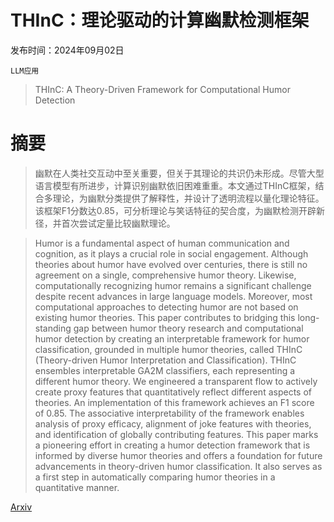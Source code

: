# THInC：理论驱动的计算幽默检测框架

发布时间：2024年09月02日

`LLM应用`

> THInC: A Theory-Driven Framework for Computational Humor Detection

# 摘要

> 幽默在人类社交互动中至关重要，但关于其理论的共识仍未形成。尽管大型语言模型有所进步，计算识别幽默依旧困难重重。本文通过THInC框架，结合多理论，为幽默分类提供了解释性，并设计了透明流程以量化理论特征。该框架F1分数达0.85，可分析理论与笑话特征的契合度，为幽默检测开辟新径，并首次尝试定量比较幽默理论。

> Humor is a fundamental aspect of human communication and cognition, as it plays a crucial role in social engagement. Although theories about humor have evolved over centuries, there is still no agreement on a single, comprehensive humor theory. Likewise, computationally recognizing humor remains a significant challenge despite recent advances in large language models. Moreover, most computational approaches to detecting humor are not based on existing humor theories. This paper contributes to bridging this long-standing gap between humor theory research and computational humor detection by creating an interpretable framework for humor classification, grounded in multiple humor theories, called THInC (Theory-driven Humor Interpretation and Classification). THInC ensembles interpretable GA2M classifiers, each representing a different humor theory. We engineered a transparent flow to actively create proxy features that quantitatively reflect different aspects of theories. An implementation of this framework achieves an F1 score of 0.85. The associative interpretability of the framework enables analysis of proxy efficacy, alignment of joke features with theories, and identification of globally contributing features. This paper marks a pioneering effort in creating a humor detection framework that is informed by diverse humor theories and offers a foundation for future advancements in theory-driven humor classification. It also serves as a first step in automatically comparing humor theories in a quantitative manner.

[Arxiv](https://arxiv.org/abs/2409.01232)